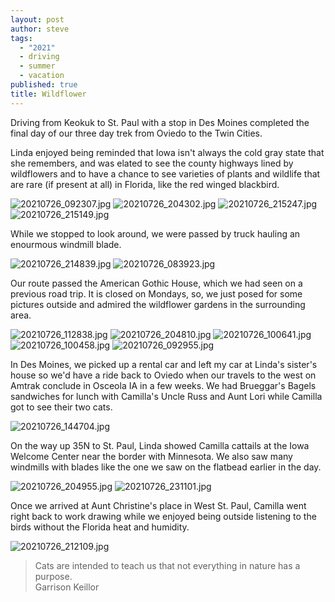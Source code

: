 ```yaml
---
layout: post
author: steve
tags:
  - "2021"
  - driving
  - summer
  - vacation
published: true
title: Wildflower
---
```

Driving from Keokuk to St. Paul with a stop in Des Moines completed the final day of our three day trek from Oviedo to the Twin Cities.  

Linda enjoyed being reminded that Iowa isn't always the cold gray state that she remembers, and was elated to see the county highways lined by wildflowers and to have a chance to see varieties of plants and wildlife that are rare (if present at all) in Florida, like the red winged blackbird.  

![20210726_092307.jpg]({{site.baseurl}}/assets/media/20210726_092307.jpg)
![20210726_204302.jpg]({{site.baseurl}}/assets/media/20210726_204302.jpg)
![20210726_215247.jpg]({{site.baseurl}}/assets/media/20210726_215247.jpg)
![20210726_215149.jpg]({{site.baseurl}}/assets/media/20210726_215149.jpg)

While we stopped to look around, we were passed by truck hauling an enourmous windmill blade.  

![20210726_214839.jpg]({{site.baseurl}}/assets/media/20210726_214839.jpg)
![20210726_083923.jpg]({{site.baseurl}}/assets/media/20210726_083923.jpg)

Our route passed the American Gothic House, which we had seen on a previous road trip.  It is closed on Mondays, so, we just posed for some pictures outside and admired the wildflower gardens in the surrounding area.  

![20210726_112838.jpg]({{site.baseurl}}/assets/media/20210726_112838.jpg)
![20210726_204810.jpg]({{site.baseurl}}/assets/media/20210726_204810.jpg)
![20210726_100641.jpg]({{site.baseurl}}/assets/media/20210726_100641.jpg)
![20210726_100458.jpg]({{site.baseurl}}/assets/media/20210726_100458.jpg)
![20210726_092955.jpg]({{site.baseurl}}/assets/media/20210726_092955.jpg)

In Des Moines, we picked up a rental car and left my car at Linda's sister's house so we'd have a ride back to Oviedo when our travels to the west on Amtrak conclude in Osceola IA in a few weeks.  We had Brueggar's Bagels sandwiches for lunch with Camilla's Uncle Russ and Aunt Lori while Camilla got to see their two cats.  

![20210726_144704.jpg]({{site.baseurl}}/assets/media/20210726_144704.jpg)

On the way up 35N to St. Paul, Linda showed Camilla cattails at the Iowa Welcome Center near the border with Minnesota.  We also saw many windmills with blades like the one we saw on the flatbead earlier in the day.

![20210726_204955.jpg]({{site.baseurl}}/assets/media/20210726_204955.jpg)
![20210726_231101.jpg]({{site.baseurl}}/assets/media/20210726_231101.jpg)

Once we arrived at Aunt Christine's place in West St. Paul, Camilla went right back to work drawing while we enjoyed being outside listening to the birds without the Florida heat and humidity.  

![20210726_212109.jpg]({{site.baseurl}}/assets/media/20210726_212109.jpg)

>Cats are intended to teach us that not everything in nature has a purpose.  
>Garrison Keillor

